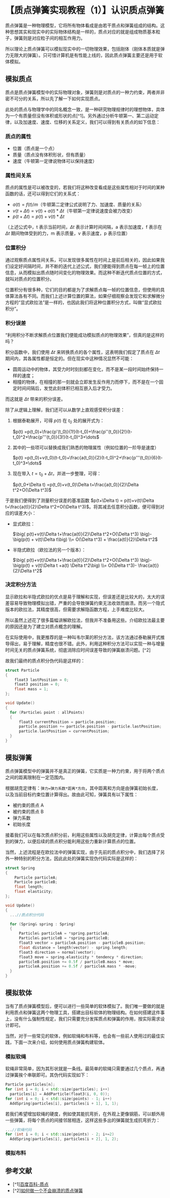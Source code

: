 # 【质点弹簧实现教程（1）】认识质点弹簧

质点弹簧是一种物理模型，它将所有物体看成是由若干质点和弹簧组成的结构。这种思想其实和现实中的实际物体结构是一样的，质点对应的就是组成物质基本粒子，弹簧则是对应粒子间的相互作用力。

所以理论上质点弹簧可以模拟现实中的一切物理效果，包括刚体（刚体本质就是弹力无限大的弹簧）。只可惜计算机是有性能上线的，因此质点弹簧主要还是用于软体模拟。

## 模拟质点

质点是质点弹簧模型中的实际物理对象，弹簧则是对质点的一种力约束，两者并非密不可分的关系，所以先了解一下如何实现质点。

此处的质点与物理学中的同名概念一致，是一种研究物理规律时的理想物体，具体为一个有质量但没有体积或形状的点[^1]。另外通过分析牛顿第一、第二运动定律，以及加速度、速度、位移的关系定义，我们可以得到有关质点的如下信息：

### 质点的属性

- 位置（质点是一个点）
- 质量（质点没有体积形状，但有质量）
- 速度（牛顿第一定律说物体可以保持速度）

### 属性间关系

质点的属性是可以被改变的，若我们将这种改变看成是这些属性相对于时间的某种函数的话，还可以得到它们的关系式：

- $a(t)=f(t)/m$（牛顿第二定律公式说明了力、加速度、质量的关系）
- $v(t+\Delta t)=v(t) + a(t) * \Delta t$（牛顿第一定律说速度会被力改变）
- $p(t + \Delta t)=p(t) + v(t)*\Delta t$

（上述公式中，t 表示当前时间，$\Delta t$ 表示计算时间间隔，a 表示加速度，f 表示在 $\Delta t$ 期间物体受到的力，m 表示质量，v 表示速度，p 表示位置）

### 位置积分

通过观察质点属性间关系，可以发现很多属性在时间上是前后相关的，因此如果我们设定好间隔时间，并不断的迭代上述公式，我们便能得到质点在每一帧上的位置信息，从而模拟出质点随时间变化的物理效果。而这种不断迭代质点位置的方式，就叫对质点的位置积分。

位置积分有很多种，它们的目的都是为了求解质点每一帧的位置信息，但使用的具体算法各有不同。而我们上述计算位置的算法，如果仔细观察会发现它和求解微分方程的“显式欧拉法”是一样的，也因此我们将这种位置积分方式，叫做“显式欧拉积分”。

### 积分误差

“利用积分不断求解质点位置我们便能成功模拟质点的物理效果”，但真的是这样的吗？

积分函数中，我们使用 $\Delta t$ 来转换质点的各个属性，这表明我们假定了质点在 $\Delta t$ 期间内，其各属性都是恒定的。但在现实中这种情况显然不可能：

- 圆周运动中的物体，其受力时时刻刻都在变化，而不是某一段时间始终保持一样的速度；
- 相撞的物体，在相撞的那一刻就会立即发生反作用力而停下，而不是在一个固定时间间隔后，发觉此刻体积已相互嵌入后才受力。

而这就是 $\Delta t$ 带来的积分误差。

除了从逻辑上理解，我们还可以从数学上直观感受积分误差：

1.  根据泰勒展开，可得 $p(t)$ 在 $t_0$ 处的展开式为：

    $p(t) =p(t_0)+\frac{p'(t_0)}{1!}(t-t_0)+\frac{p''(t_0)}{2!}(t-t_0)^2+\frac{p'''(t_0)}{3!}(t-t_0)^3+\dots$

2.  其中的一些项可以替换成我们熟悉的物理属性（例如位置的一阶导是速度）

    $p(t) =p(t_0)+v(t_0)(t-t_0)+\frac{a(t_0)}{2}(t-t_0)^2+\frac{p'''(t_0)}{6}(t-t_0)^3+\dots$

3.  现在带入 $t=t_0+\Delta t$，并进一步整理，可得：

    $p(t_0+\Delta t) =p(t_0)+v(t_0)\Delta t+\frac{a(t_0)}{2}\Delta t^2+O(\Delta t^3)$

于是我们便得到了测量积分误差的基准函数 $p(t+\Delta t) = p(t)+v(t)\Delta t+\frac{a(t)}{2}\Delta t^2+O(\Delta t^3)$。将其减去任意积分函数，便可得到对应的误差大小：

- 显式欧拉：

  $\big( p(t)+v(t)\Delta t+\frac{a(t)}{2}\Delta t^2+O(\Delta t^3) \big)- \big(p(t) + v(t)\Delta t\big) \\= O(\Delta t^3) + \frac{a(t)}{2}\Delta t^2$

- 半隐式欧拉（欧拉法的另一个版本）：

  $\big( p(t)+v(t)\Delta t+\frac{a(t)}{2}\Delta t^2+O(\Delta t^3) \big)- \big(p(t) + v(t)\Delta t +a(t) \Delta t^2\big) \\= O(\Delta t^3)- \frac{a(t)}{2}\Delta t^2$

### 决定积分方法

显示欧拉和半隐式欧拉的优点是易于理解和实现，但误差还是比较大的，太大的误差容易导致物理模拟出错，严重的会导致弹簧约束无法收敛而崩溃。而另一个隐式版本的欧拉法，其精度很高，但需要求解隐函数方程，上手难度比较大。

所以虽然上述花了很多篇幅讲解欧拉法，但我并不准备用这些。介绍欧拉法最主要的原因还是为了建立对质点概念的理解。

在实际使用中，我更推荐的是一种叫韦尔莱的积分方法，该方法通过泰勒展开式推导得出，易于理解，精度也很不错。此外，利用这种积分方法可以实现一种与增量时间无关的质点弹簧系统，彻底消除应时间误差导致的弹簧崩溃问题。[^2]

故我们最终的质点积分伪代码是这样的：

```cpp
struct Particle
{
    float3 lastPosition = 0;
    float3 position = 0;
    float mass = 1;
};

void Update()
{
  for (Particle& point : allPoints)
  {
      float3 currentPosition = particle.position;
      particle.position += particle.position - particle.lastPosition;
      particle.lastPosition = currentPosition;
  }
}
```

## 模拟弹簧

质点弹簧模型中的弹簧并不是真正的弹簧，它实质是一种力约束，用于将两个质点之间的距离限制在一定范围内。

根据胡克定律有：`弹力=弹力系数*距离*方向`，其中距离和方向是由弹簧初始长度，以及当前目标约束位置计算得出。故由此可知，弹簧具有以下属性：

- 被约束的质点 A
- 被约束的质点 B
- 弹力系数
- 初始长度

接着我们可以在每次质点积分前，利用这些属性以及胡克定律，计算出每个质点受到的弹力，以便后续的质点积分能利用这些力重新计算质点的位置。

当然，上述流程是在欧拉法中的弹簧实现，由于先前的质点积分中，我们选择了另外一种特别的积分方法，因此此处的弹簧实现伪代码实际是这样的：

```cpp
struct Spring
{
    Particle particleA;
    Particle particleB;
    float length;
    float elasticity;
};

void Update()
{
  ...//质点积分代码

  for (Spring& spring : Spring)
  {
      Particle& particleA = *spring.particleA;
      Particle& particleB = *spring.particleB;
      float3 vector = particleA.position - particleB.position;
      float distance = length(vector) - spring.length;
      float3 direction = normal(vector);
      float3 move = spring.elasticity * tendency * direction;
      particleB.position += 0.5f / particleB.mass * move;
      particleA.position += 0.5f / particleA.mass * -move;
  }
}
```

## 模拟软体

当有了质点弹簧模型后，便可以进行一些简单的软体模拟了。我们唯一要做的就是利用质点和弹簧这两个物理工具，搭建出目标软体的物理结构。在如何搭建这件事上，没有什么强制性规定，我们只需要充分发挥质点和弹簧的作用，按实际需求设计即可。

当然，对于一些常见的软体，例如软绳和布料等，也会有一些前人使用过的最佳实践，下面一次来介绍，如何使用质点弹簧构建软体。

### 模拟软绳

软绳非常简单，因为其形状就是一条线。最简单的软绳只需要通过几个质点，再通过弹簧挨个串联即可。其伪代码实现如下：

```cpp
Particle particles[n];
for (int i = 0; i < std::size(particles); i++)
  particles[i] = AddParticle(float3(i, 0, 0));
for (int i = 0; i < std::size(points) - 1; i++)
  AddSpring(particles[i], particles[i + 1], 1, 1);
```

若我们希望增加软绳的硬度，例如使其能抗弯折，在外观上更像钢筋，可以额外用一些弹簧，将每个质点的间接邻居相连，这样这些多出的弹簧就生成抗弯折力：

```cpp
...//软绳代码
for (int i = 0; i < std::size(points) - 2; i+=2)
  AddSpring(particles[i], particles[i + 2], 1, 2);
```

### 模拟布料

## 参考文献

- [^1][百度百科-质点](https://baike.baidu.com/item/%E8%B4%A8%E7%82%B9/495707)
- [^2][如何做一个不会崩溃的质点弹簧](https://www.cnblogs.com/BDFFZI/p/18733944)
